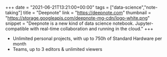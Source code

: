 +++
date = "2021-06-21T13:21:00+00:00"
tags = ["data-science","note-taking"]
title = "Deepnote"
link = "https://deepnote.com"
thumbnail = "https://storage.googleapis.com/deepnote-mg-cdn/logo-white.png"
snippet = "Deepnote is a new kind of data science notebook. Jupyter-compatible with real-time collaboration and running in the cloud."
+++
- Unlimited personal projects, with up to 750h of Standard Hardware per month
- Teams, up to 3 editors & unlimited viewers

